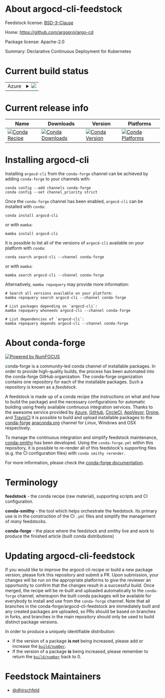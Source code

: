About argocd-cli-feedstock
==========================

Feedstock license: [BSD-3-Clause](https://github.com/conda-forge/argocd-cli-feedstock/blob/main/LICENSE.txt)

Home: https://github.com/argoproj/argo-cd

Package license: Apache-2.0

Summary: Declarative Continuous Deployment for Kubernetes

Current build status
====================


<table>
    
  <tr>
    <td>Azure</td>
    <td>
      <details>
        <summary>
          <a href="https://dev.azure.com/conda-forge/feedstock-builds/_build/latest?definitionId=22950&branchName=main">
            <img src="https://dev.azure.com/conda-forge/feedstock-builds/_apis/build/status/argocd-cli-feedstock?branchName=main">
          </a>
        </summary>
        <table>
          <thead><tr><th>Variant</th><th>Status</th></tr></thead>
          <tbody><tr>
              <td>linux_64</td>
              <td>
                <a href="https://dev.azure.com/conda-forge/feedstock-builds/_build/latest?definitionId=22950&branchName=main">
                  <img src="https://dev.azure.com/conda-forge/feedstock-builds/_apis/build/status/argocd-cli-feedstock?branchName=main&jobName=linux&configuration=linux%20linux_64_" alt="variant">
                </a>
              </td>
            </tr><tr>
              <td>osx_64</td>
              <td>
                <a href="https://dev.azure.com/conda-forge/feedstock-builds/_build/latest?definitionId=22950&branchName=main">
                  <img src="https://dev.azure.com/conda-forge/feedstock-builds/_apis/build/status/argocd-cli-feedstock?branchName=main&jobName=osx&configuration=osx%20osx_64_" alt="variant">
                </a>
              </td>
            </tr>
          </tbody>
        </table>
      </details>
    </td>
  </tr>
</table>

Current release info
====================

| Name | Downloads | Version | Platforms |
| --- | --- | --- | --- |
| [![Conda Recipe](https://img.shields.io/badge/recipe-argocd--cli-green.svg)](https://anaconda.org/conda-forge/argocd-cli) | [![Conda Downloads](https://img.shields.io/conda/dn/conda-forge/argocd-cli.svg)](https://anaconda.org/conda-forge/argocd-cli) | [![Conda Version](https://img.shields.io/conda/vn/conda-forge/argocd-cli.svg)](https://anaconda.org/conda-forge/argocd-cli) | [![Conda Platforms](https://img.shields.io/conda/pn/conda-forge/argocd-cli.svg)](https://anaconda.org/conda-forge/argocd-cli) |

Installing argocd-cli
=====================

Installing `argocd-cli` from the `conda-forge` channel can be achieved by adding `conda-forge` to your channels with:

```
conda config --add channels conda-forge
conda config --set channel_priority strict
```

Once the `conda-forge` channel has been enabled, `argocd-cli` can be installed with `conda`:

```
conda install argocd-cli
```

or with `mamba`:

```
mamba install argocd-cli
```

It is possible to list all of the versions of `argocd-cli` available on your platform with `conda`:

```
conda search argocd-cli --channel conda-forge
```

or with `mamba`:

```
mamba search argocd-cli --channel conda-forge
```

Alternatively, `mamba repoquery` may provide more information:

```
# Search all versions available on your platform:
mamba repoquery search argocd-cli --channel conda-forge

# List packages depending on `argocd-cli`:
mamba repoquery whoneeds argocd-cli --channel conda-forge

# List dependencies of `argocd-cli`:
mamba repoquery depends argocd-cli --channel conda-forge
```


About conda-forge
=================

[![Powered by
NumFOCUS](https://img.shields.io/badge/powered%20by-NumFOCUS-orange.svg?style=flat&colorA=E1523D&colorB=007D8A)](https://numfocus.org)

conda-forge is a community-led conda channel of installable packages.
In order to provide high-quality builds, the process has been automated into the
conda-forge GitHub organization. The conda-forge organization contains one repository
for each of the installable packages. Such a repository is known as a *feedstock*.

A feedstock is made up of a conda recipe (the instructions on what and how to build
the package) and the necessary configurations for automatic building using freely
available continuous integration services. Thanks to the awesome service provided by
[Azure](https://azure.microsoft.com/en-us/services/devops/), [GitHub](https://github.com/),
[CircleCI](https://circleci.com/), [AppVeyor](https://www.appveyor.com/),
[Drone](https://cloud.drone.io/welcome), and [TravisCI](https://travis-ci.com/)
it is possible to build and upload installable packages to the
[conda-forge](https://anaconda.org/conda-forge) [anaconda.org](https://anaconda.org/)
channel for Linux, Windows and OSX respectively.

To manage the continuous integration and simplify feedstock maintenance,
[conda-smithy](https://github.com/conda-forge/conda-smithy) has been developed.
Using the ``conda-forge.yml`` within this repository, it is possible to re-render all of
this feedstock's supporting files (e.g. the CI configuration files) with ``conda smithy rerender``.

For more information, please check the [conda-forge documentation](https://conda-forge.org/docs/).

Terminology
===========

**feedstock** - the conda recipe (raw material), supporting scripts and CI configuration.

**conda-smithy** - the tool which helps orchestrate the feedstock.
                   Its primary use is in the construction of the CI ``.yml`` files
                   and simplify the management of *many* feedstocks.

**conda-forge** - the place where the feedstock and smithy live and work to
                  produce the finished article (built conda distributions)


Updating argocd-cli-feedstock
=============================

If you would like to improve the argocd-cli recipe or build a new
package version, please fork this repository and submit a PR. Upon submission,
your changes will be run on the appropriate platforms to give the reviewer an
opportunity to confirm that the changes result in a successful build. Once
merged, the recipe will be re-built and uploaded automatically to the
`conda-forge` channel, whereupon the built conda packages will be available for
everybody to install and use from the `conda-forge` channel.
Note that all branches in the conda-forge/argocd-cli-feedstock are
immediately built and any created packages are uploaded, so PRs should be based
on branches in forks, and branches in the main repository should only be used to
build distinct package versions.

In order to produce a uniquely identifiable distribution:
 * If the version of a package **is not** being increased, please add or increase
   the [``build/number``](https://docs.conda.io/projects/conda-build/en/latest/resources/define-metadata.html#build-number-and-string).
 * If the version of a package **is** being increased, please remember to return
   the [``build/number``](https://docs.conda.io/projects/conda-build/en/latest/resources/define-metadata.html#build-number-and-string)
   back to 0.

Feedstock Maintainers
=====================

* [@dhirschfeld](https://github.com/dhirschfeld/)

